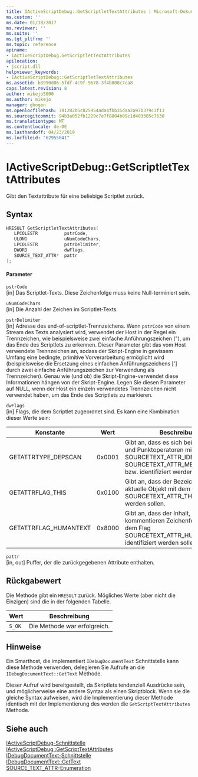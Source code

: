 ```yaml
---
title: IActiveScriptDebug::GetScriptletTextAttributes | Microsoft-Dokumentation
ms.custom: ''
ms.date: 01/18/2017
ms.reviewer: ''
ms.suite: ''
ms.tgt_pltfrm: ''
ms.topic: reference
apiname:
- IActiveScriptDebug.GetScriptletTextAttributes
apilocation:
- jscript.dll
helpviewer_keywords:
- IActiveScriptDebug::GetScriptletTextAttributes
ms.assetid: b3990d86-5fdf-4c9f-9678-3f4b808c7ca8
caps.latest.revision: 8
author: mikejo5000
ms.author: mikejo
manager: ghogen
ms.openlocfilehash: 781282b5c825954ada4fbb35daa2a97b379c3f13
ms.sourcegitcommit: 94b3a052fb1229c7e7f8804b09c1d403385c7630
ms.translationtype: MT
ms.contentlocale: de-DE
ms.lasthandoff: 04/23/2019
ms.locfileid: "62955041"
---
```

# <a name="iactivescriptdebuggetscriptlettextattributes"></a>IActiveScriptDebug::GetScriptletTextAttributes
Gibt den Textattribute für eine beliebige Scriptlet zurück.  
  
## <a name="syntax"></a>Syntax  
  
```cpp
HRESULT GetScriptletTextAttributes(  
   LPCOLESTR          pstrCode,  
   ULONG              uNumCodeChars,  
   LPCOLESTR          pstrDelimiter,  
   DWORD              dwFlags,  
   SOURCE_TEXT_ATTR*  pattr  
);  
```  
  
#### <a name="parameters"></a>Parameter  
 `pstrCode`  
 [in] Das Scriptlet-Texts. Diese Zeichenfolge muss keine Null-terminiert sein.  
  
 `uNumCodeChars`  
 [in] Die Anzahl der Zeichen im Scriptlet-Texts.  
  
 `pstrDelimiter`  
 [in] Adresse des end-of-scriptlet-Trennzeichens. Wenn `pstrCode` von einem Stream des Texts analysiert wird, verwendet der Host in der Regel ein Trennzeichen, wie beispielsweise zwei einfache Anführungszeichen ("), um das Ende des Scriptlets zu erkennen. Dieser Parameter gibt das vom Host verwendete Trennzeichen an, sodass der Skript-Engine in gewissem Umfang eine bedingte, primitive Vorverarbeitung ermöglicht wird (beispielsweise die Ersetzung eines einfachen Anführungszeichens ['] durch zwei einfache Anführungszeichen zur Verwendung als Trennzeichen). Genau wie (und ob) die Skript-Engine-verwendet diese Informationen hängen von der Skript-Engine. Legen Sie diesen Parameter auf NULL, wenn der Host ein einzeln verwendetes Trennzeichen nicht verwendet haben, um das Ende des Scriptlets zu markieren.  
  
 `dwFlags`  
 [in] Flags, die dem Scriptlet zugeordnet sind. Es kann eine Kombination dieser Werte sein:  
  
|Konstante|Wert|Beschreibung|  
|--------------|-----------|-----------------|  
|GETATTRTYPE_DEPSCAN|0x0001|Gibt an, dass es sich bei Bezeichnern und Punktoperatoren mit den Flags SOURCETEXT_ATTR_IDENTIFIER und SOURCETEXT_ATTR_MEMBERLOOKUP bzw. identifiziert werden sollen.|  
|GETATTRFLAG_THIS|0x0100|Gibt an, dass der Bezeichner für das aktuelle Objekt mit dem Flag SOURCETEXT_ATTR_THIS identifiziert werden sollen.|  
|GETATTRFLAG_HUMANTEXT|0x8000|Gibt an, dass der Inhalt, und kommentieren Zeichenfolgentext mit dem Flag SOURCETEXT_ATTR_HUMANTEXT identifiziert werden sollen.|  
  
 `pattr`  
 [in, out] Puffer, der die zurückgegebenen Attribute enthalten.  
  
## <a name="return-value"></a>Rückgabewert  
 Die Methode gibt ein `HRESULT` zurück. Mögliches Werte (aber nicht die Einzigen) sind die in der folgenden Tabelle.  
  
|Wert|Beschreibung|  
|-----------|-----------------|  
|`S_OK`|Die Methode war erfolgreich.|  
  
## <a name="remarks"></a>Hinweise  
 Ein Smarthost, die implementiert `IDebugDocumentText` Schnittstelle kann diese Methode verwenden, delegieren Sie Aufrufe an die `IDebugDocumentText::GetText` Methode.  
  
 Dieser Aufruf wird bereitgestellt, da Skriptlets tendenziell Ausdrücke sein, und möglicherweise eine andere Syntax als einen Skriptblock. Wenn sie die gleiche Syntax aufweisen, wird die Implementierung dieser Methode identisch mit der Implementierung des werden die `GetScriptTextAttributes` Methode.  
  
## <a name="see-also"></a>Siehe auch  
 [IActiveScriptDebug-Schnittstelle](../../winscript/reference/iactivescriptdebug-interface.md)   
 [IActiveScriptDebug::GetScriptTextAttributes](../../winscript/reference/iactivescriptdebug-getscripttextattributes.md)   
 [IDebugDocumentText-Schnittstelle](../../winscript/reference/idebugdocumenttext-interface.md)   
 [IDebugDocumentText::GetText](../../winscript/reference/idebugdocumenttext-gettext.md)   
 [SOURCE_TEXT_ATTR-Enumeration](../../winscript/reference/source-text-attr-enumeration.md)